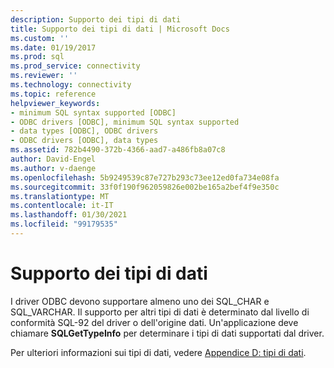 ```yaml
---
description: Supporto dei tipi di dati
title: Supporto dei tipi di dati | Microsoft Docs
ms.custom: ''
ms.date: 01/19/2017
ms.prod: sql
ms.prod_service: connectivity
ms.reviewer: ''
ms.technology: connectivity
ms.topic: reference
helpviewer_keywords:
- minimum SQL syntax supported [ODBC]
- ODBC drivers [ODBC], minimum SQL syntax supported
- data types [ODBC], ODBC drivers
- ODBC drivers [ODBC], data types
ms.assetid: 782b4490-372b-4366-aad7-a486fb8a07c8
author: David-Engel
ms.author: v-daenge
ms.openlocfilehash: 5b9249539c87e727b293c73ee12ed0fa734e08fa
ms.sourcegitcommit: 33f0f190f962059826e002be165a2bef4f9e350c
ms.translationtype: MT
ms.contentlocale: it-IT
ms.lasthandoff: 01/30/2021
ms.locfileid: "99179535"
---
```

# <a name="data-type-support"></a>Supporto dei tipi di dati
I driver ODBC devono supportare almeno uno dei SQL_CHAR e SQL_VARCHAR. Il supporto per altri tipi di dati è determinato dal livello di conformità SQL-92 del driver o dell'origine dati. Un'applicazione deve chiamare **SQLGetTypeInfo** per determinare i tipi di dati supportati dal driver.  
  
 Per ulteriori informazioni sui tipi di dati, vedere [Appendice D: tipi di dati](../../../odbc/reference/appendixes/appendix-d-data-types.md).
